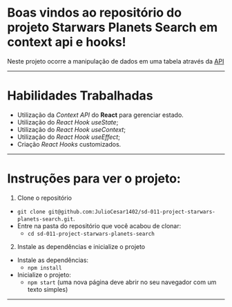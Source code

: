 # Boas vindos ao repositório do projeto Starwars Planets Search em context api e hooks!

Neste projeto ocorre a manipulação de dados em uma tabela através da [API](https://swapi-trybe.herokuapp.com/api/planets/)

---

# Habilidades Trabalhadas

* Utilização da _Context API_ do **React** para gerenciar estado.
* Utilização do _React Hook useState_;
* Utilização do _React Hook useContext_;
* Utilização do _React Hook useEffect_;
* Criação _React Hooks_ customizados.

---

# Instruções para ver o projeto:

1. Clone o repositório
  * `git clone git@github.com:JulioCesar1402/sd-011-project-starwars-planets-search.git`.
  * Entre na pasta do repositório que você acabou de clonar:
    * `cd sd-011-project-starwars-planets-search`

2. Instale as dependências e inicialize o projeto
  * Instale as dependências:
    * `npm install`
  * Inicialize o projeto:
    * `npm start` (uma nova página deve abrir no seu navegador com um texto simples)
---
